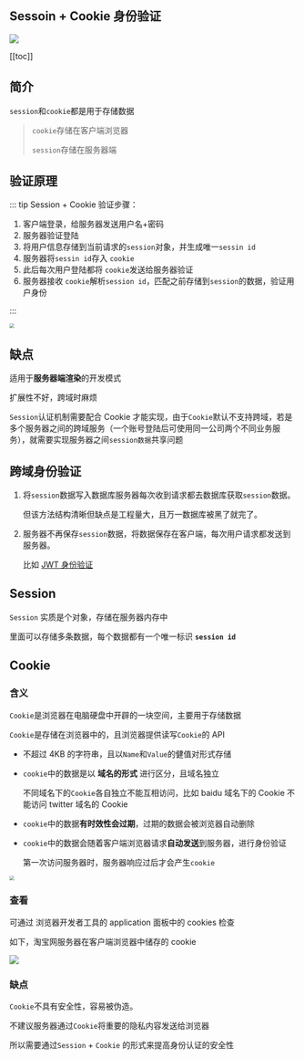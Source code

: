 ## Sessoin + Cookie 身份验证

![](https://coders-shelf.com/wp-content/uploads/2020/01/session-cookie.png)

[[toc]]

## 简介

`session`和`cookie`都是用于存储数据

> `cookie`存储在客户端浏览器
>
> `session`存储在服务器端

## 验证原理

::: tip Session + Cookie 验证步骤：

1. 客户端登录，给服务器发送用户名+密码
2. 服务器验证登陆
3. 将用户信息存储到当前请求的`session`对象，并生成唯一`sessin id`
4. 服务器将`sessin id`存入 `cookie`
5. 此后每次用户登陆都将 `cookie`发送给服务器验证
6. 服务器接收 `cookie`解析`session id`，匹配之前存储到`session`的数据，验证用户身份

:::

<img src="https://pbs.twimg.com/media/E3v8t-CVIAAxXWJ?format=jpg&name=medium" style="zoom:50%;" />

## 缺点

适用于**服务器端渲染**的开发模式

扩展性不好，跨域时麻烦

`Session`认证机制需要配合 Cookie 才能实现，由于`Cookie`默认不支持跨域，若是多个服务器之间的跨域服务（一个账号登陆后可使用同一公司两个不同业务服务），就需要实现服务器之间`session数据`共享问题

## 跨域身份验证

1. 将`session`数据写入数据库服务器每次收到请求都去数据库获取`session`数据。

   但该方法结构清晰但缺点是工程量大，且万一数据库被黑了就完了。

2. 服务器不再保存`session`数据，将数据保存在客户端，每次用户请求都发送到服务器。

   比如 [JWT 身份验证]()

## Session

`Session` 实质是个对象，存储在服务器内存中

里面可以存储多条数据，每个数据都有一个唯一标识 **`session id`**

## Cookie

### 含义

`Cookie`是浏览器在电脑硬盘中开辟的一块空间，主要用于存储数据

`Cookie`是存储在浏览器中的，且浏览器提供读写`Cookie`的 API

- 不超过 4KB 的字符串，且以`Name`和`Value`的健值对形式存储

- `cookie`中的数据是以 **域名的形式** 进行区分，且域名独立

  不同域名下的`Cookie`各自独立不能互相访问，比如 baidu 域名下的 Cookie 不能访问 twitter 域名的 Cookie

- `cookie`中的数据**有时效性会过期**，过期的数据会被浏览器自动删除

- `cookie`中的数据会随着客户端浏览器请求**自动发送**到服务器，进行身份验证

  第一次访问服务器时，服务器响应过后才会产生`cookie`

<img src="https://pbs.twimg.com/media/E3v5JEnUcAE0Sh2?format=jpg&name=medium" style="zoom:50%;" />

### 查看

可通过 浏览器开发者工具的 application 面板中的 cookies 检查

如下，淘宝网服务器在客户端浏览器中储存的 cookie

<img src="https://pbs.twimg.com/media/E57DJPOVEAc7zaH?format=jpg&name=small"  />

### 缺点

`Cookie`不具有安全性，容易被伪造。

不建议服务器通过`Cookie`将重要的隐私内容发送给浏览器

所以需要通过`Session` + `Cookie` 的形式来提高身份认证的安全性
